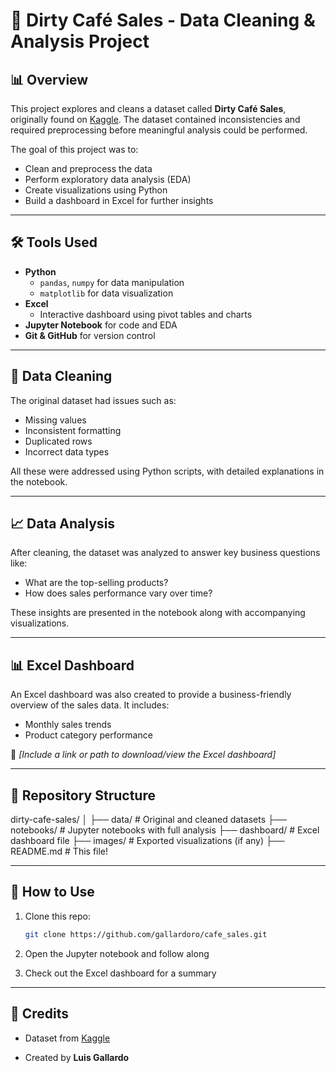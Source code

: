 # 🧼 Dirty Café Sales - Data Cleaning & Analysis Project

## 📊 Overview

This project explores and cleans a dataset called **Dirty Café Sales**, originally found on [Kaggle](https://www.kaggle.com/datasets/ahmedmohamed2003/cafe-sales-dirty-data-for-cleaning-training/data). The dataset contained inconsistencies and required preprocessing before meaningful analysis could be performed. 

The goal of this project was to:

- Clean and preprocess the data
- Perform exploratory data analysis (EDA)
- Create visualizations using Python
- Build a dashboard in Excel for further insights

---

## 🛠️ Tools Used

- **Python**
  - `pandas`, `numpy` for data manipulation
  - `matplotlib` for data visualization
- **Excel**
  - Interactive dashboard using pivot tables and charts
- **Jupyter Notebook** for code and EDA
- **Git & GitHub** for version control

---

## 🧹 Data Cleaning

The original dataset had issues such as:

- Missing values
- Inconsistent formatting
- Duplicated rows
- Incorrect data types

All these were addressed using Python scripts, with detailed explanations in the notebook.

---

## 📈 Data Analysis

After cleaning, the dataset was analyzed to answer key business questions like:

- What are the top-selling products?
- How does sales performance vary over time?

These insights are presented in the notebook along with accompanying visualizations.

---

## 📊 Excel Dashboard

An Excel dashboard was also created to provide a business-friendly overview of the sales data. It includes:

- Monthly sales trends
- Product category performance

📎 *[Include a link or path to download/view the Excel dashboard]*

---

## 📂 Repository Structure

dirty-cafe-sales/ │ ├── data/ # Original and cleaned datasets ├── notebooks/ # Jupyter notebooks with full analysis ├── dashboard/ # Excel dashboard file ├── images/ # Exported visualizations (if any) ├── README.md # This file!

---

## 📌 How to Use

1. Clone this repo:
   ```bash
   git clone https://github.com/gallardoro/cafe_sales.git

2. Open the Jupyter notebook and follow along

3. Check out the Excel dashboard for a summary

---

## 📌 Credits

- Dataset from [Kaggle](https://www.kaggle.com/datasets/ahmedmohamed2003/cafe-sales-dirty-data-for-cleaning-training/data)

- Created by **Luis Gallardo**